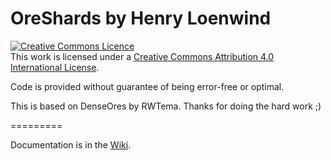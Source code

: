 OreShards by Henry Loenwind
=========

<a rel="license" href="http://creativecommons.org/licenses/by/4.0/deed.en_GB"><img alt="Creative Commons Licence" style="border-width:0" src="http://i.creativecommons.org/l/by/4.0/88x31.png" /></a><br />This work is licensed under a <a rel="license" href="http://creativecommons.org/licenses/by/4.0/deed.en_GB">Creative Commons Attribution 4.0 International License</a>.

Code is provided without guarantee of being error-free or optimal.

This is based on DenseOres by RWTema. Thanks for doing the hard work ;)

=========

Documentation is in the <a href="https://github.com/HenryLoenwind/OreShards/wiki">Wiki</a>.
